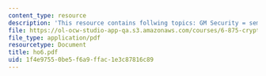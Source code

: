 ```yaml
---
content_type: resource
description: 'This resource contains follwing topics: GM Security = semantic Security.'
file: https://ol-ocw-studio-app-qa.s3.amazonaws.com/courses/6-875-cryptography-and-cryptanalysis-spring-2005/1f4e97550be5f6a9ffac1e3c87816c89_ho6.pdf
file_type: application/pdf
resourcetype: Document
title: ho6.pdf
uid: 1f4e9755-0be5-f6a9-ffac-1e3c87816c89
---
```

